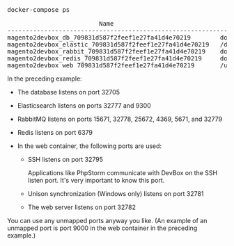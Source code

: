 <div markdown="1">

<pre class="no-copy">
docker-compose ps

                         Name                                        Command               State                                                 Ports                                              
----------------------------------------------------------------------------------------------------------------------------------------------------------------------------------------------------
magento2devbox_db_709831d587f2feef1e27fa41d4e70219        docker-entrypoint.sh mysqld      Up      0.0.0.0:32780->3306/tcp                                                                          
magento2devbox_elastic_709831d587f2feef1e27fa41d4e70219   /docker-entrypoint.sh elas ...   Up      0.0.0.0:32777->9200/tcp, 9300/tcp                                                                
magento2devbox_rabbit_709831d587f2feef1e27fa41d4e70219    docker-entrypoint.sh rabbi ...   Up      15671/tcp, 0.0.0.0:32778->15672/tcp, 25672/tcp, 4369/tcp, 5671/tcp, 0.0.0.0:32779->5672/tcp      
magento2devbox_redis_709831d587f2feef1e27fa41d4e70219     docker-entrypoint.sh redis ...   Up      6379/tcp                                                                                         
magento2devbox_web_709831d587f2feef1e27fa41d4e70219       /usr/local/bin/entrypoint.sh     Up      22/tcp, 0.0.0.0:22->32705/tcp, 44100/tcp, 0.0.0.0:32781->5000/tcp, 0.0.0.0:32782->80/tcp, 9000/tcp</pre>

In the preceding example:

*	The database listens on port 32705
*	Elasticsearch listens on ports 32777 and 9300
*	RabbitMQ listens on ports 15671, 32778, 25672, 4369, 5671, and 32779
*	Redis listens on port 6379
*	In the web container, the following ports are used:

	*	SSH listens on port 32795

		Applications like PhpStorm communicate with DevBox on the SSH listen port. It's very important to know this port.
	*	Unison synchronization (Windows only) listens on port 32781
	*	The web server listens on port 32782

<div class="bs-callout bs-callout-info" id="info" markdown="1">
You can use any unmapped ports anyway you like. (An example of an unmapped port is port 9000 in the web container in the preceding example.)
</div>
